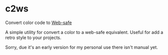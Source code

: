# c2ws

Convert color code to [Web-safe](https://en.wikipedia.org/wiki/Web_colors#Web-safe_colors)

A simple utility for convert a color to a web-safe equivalent. Useful for add a retro style to your projects.

Sorry, due it's an early version for my personal use there isn't manual yet.
